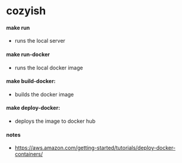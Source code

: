 # cozyish

#### make run
* runs the local server

#### make run-docker
* runs the local docker image

#### make build-docker:
* builds the docker image 

#### make deploy-docker:
* deploys the image to docker hub

#### notes
* https://aws.amazon.com/getting-started/tutorials/deploy-docker-containers/
